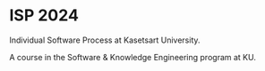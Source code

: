 # ISP 2024
Individual Software Process at Kasetsart University.

A course in the Software & Knowledge Engineering program at KU.
